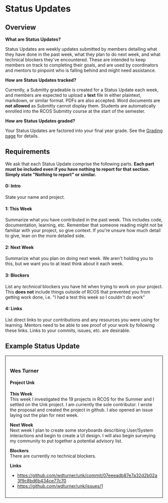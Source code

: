 # Status Updates

## Overview

**What are Status Updates?**

Status Updates are weekly updates submitted by members detailing what they have done in the past week, what they plan to do next week, and what technical blockers they've encountered. These are intended to keep members on track to completing their goals, and are used by coordinators and mentors to pinpoint who is falling behind and might need assistance.

**How are Status Updates tracked?**

Currently, a Submitty gradeable is created for a Status Update each week, and members are expected to upload a **text** file in either plaintext, markdown, or similar format. PDFs are also accepted. Word documents are **not allowed** as Submitty cannot display them. Students are automatically enrolled into the RCOS Submitty course at the start of the semester.

**How are Status Updates graded?**

Your Status Updates are factored into your final year grade. See the [Grading page](#) for details.

## Requirements

We ask that each Status Update comprise the following parts. **Each part must be included even if you have nothing to report for that section. Simply state "Nothing to report" or similar.**

#### 0: Intro
State your name and project.

#### 1: This Week
Summarize what you have contributed in the past week. This includes code, documentation, learning, etc. Remember that someone reading might not be familiar with your project, so give context. If you're unsure how much detail to give, lean on the more detailed side.

#### 2: Next Week
Summarize what you plan on doing next week. We aren't holding you to this, but we want you to at least think about it each week.

#### 3: Blockers
List any *technical* blockers you have hit when trying to work on your project. This **does not** include things outside of RCOS that prevented you from getting work done, i.e. "I had a test this week so I couldn't do work"


#### 4: Links
List direct links to your contributions and any resources you were using for learning. Mentors need to be able to see proof of your work by following these links. Links to your commits, issues, etc. are desirable.


## Example Status Update
<div style="border: 1px solid; padding: 1em;">

### Wes Turner
#### Project Unk

**This Week**<br>This week I investigated the 19 projects in RCOS for the Summer and I settled on the Unk project. I am currently the sole contributor. I wrote the proposal and created the project in github. I also opened an issue laying out the plan for next week. 

**Next Week**<br>Next week I plan to create some storyboards describing User/System interactions and begin to create a UI design. I will also begin surveying my community to put together a potential advisory list.

**Blockers**<br>There are currently no technical blockers.

**Links**<br>
- https://github.com/wdturner/unk/commit/07eeeadb87e7a32d2b02a3f9c8bd6b434ce77c70
- https://github.com/wdturner/unk/issues/1


</div>